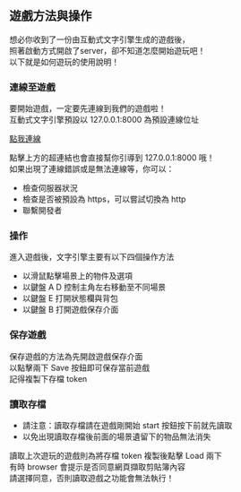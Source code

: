 ## 遊戲方法與操作

想必你收到了一份由互動式文字引擎生成的遊戲後， <br>
照著啟動方式開啟了server，卻不知道怎麼開始遊玩吧！ <br>
以下就是如何遊玩的使用說明！ <br>

### 連線至遊戲

要開始遊戲，一定要先連線到我們的遊戲啦！<br>
互動式文字引擎預設以 127.0.0.1:8000 為預設連線位址 <br>

[點我連線](http://127.0.0.1:8000/)

點擊上方的超連結也會直接幫你引導到 127.0.0.1:8000 哦！<br>
如果出現了連線錯誤或是無法連線等，你可以： <br>

* 檢查伺服器狀況
* 檢查是否被預設為 https，可以嘗試切換為 http
* 聯繫開發者

### 操作

進入遊戲後，文字引擎主要有以下四個操作方法 <br>
* 以滑鼠點擊場景上的物件及選項
* 以鍵盤 A D 控制主角左右移動至不同場景
* 以鍵盤 E 打開狀態欄與背包
* 以鍵盤 B 打開遊戲保存介面

### 保存遊戲

保存遊戲的方法為先開啟遊戲保存介面 <br>
以點擊兩下 Save 按鈕即可保存當前遊戲 <br>
記得複製下存檔 token <br>

### 讀取存檔

* 請注意：讀取存檔請在遊戲剛開始 start 按鈕按下前就先讀取
* 以免出現讀取存檔後前面的場景遺留下的物品無法消失
  
讀取上次遊玩的遊戲則為將存檔 token 複製後點擊 Load 兩下 <br>
有時 browser 會提示是否同意網頁擷取剪貼簿內容 <br>
請選擇同意，否則讀取遊戲之功能會無法執行！ <br>

